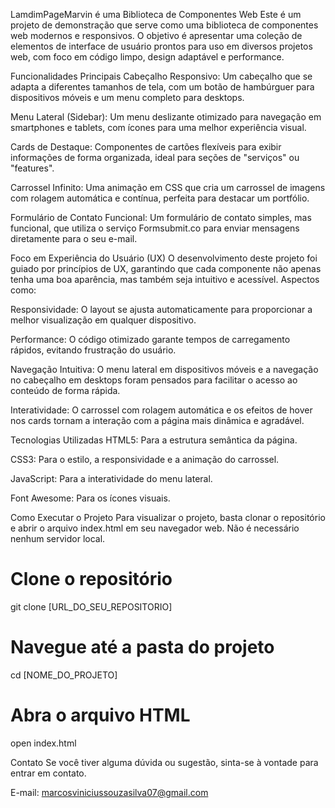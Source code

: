 LamdimPageMarvin é uma Biblioteca de Componentes Web
Este é um projeto de demonstração que serve como uma biblioteca de componentes web modernos e responsivos. O objetivo é apresentar uma coleção de elementos de interface de usuário prontos para uso em diversos projetos web, com foco em código limpo, design adaptável e performance.

Funcionalidades Principais
Cabeçalho Responsivo: Um cabeçalho que se adapta a diferentes tamanhos de tela, com um botão de hambúrguer para dispositivos móveis e um menu completo para desktops.

Menu Lateral (Sidebar): Um menu deslizante otimizado para navegação em smartphones e tablets, com ícones para uma melhor experiência visual.

Cards de Destaque: Componentes de cartões flexíveis para exibir informações de forma organizada, ideal para seções de "serviços" ou "features".

Carrossel Infinito: Uma animação em CSS que cria um carrossel de imagens com rolagem automática e contínua, perfeita para destacar um portfólio.

Formulário de Contato Funcional: Um formulário de contato simples, mas funcional, que utiliza o serviço Formsubmit.co para enviar mensagens diretamente para o seu e-mail.

Foco em Experiência do Usuário (UX)
O desenvolvimento deste projeto foi guiado por princípios de UX, garantindo que cada componente não apenas tenha uma boa aparência, mas também seja intuitivo e acessível. Aspectos como:

Responsividade: O layout se ajusta automaticamente para proporcionar a melhor visualização em qualquer dispositivo.

Performance: O código otimizado garante tempos de carregamento rápidos, evitando frustração do usuário.

Navegação Intuitiva: O menu lateral em dispositivos móveis e a navegação no cabeçalho em desktops foram pensados para facilitar o acesso ao conteúdo de forma rápida.

Interatividade: O carrossel com rolagem automática e os efeitos de hover nos cards tornam a interação com a página mais dinâmica e agradável.

Tecnologias Utilizadas
HTML5: Para a estrutura semântica da página.

CSS3: Para o estilo, a responsividade e a animação do carrossel.

JavaScript: Para a interatividade do menu lateral.

Font Awesome: Para os ícones visuais.

Como Executar o Projeto
Para visualizar o projeto, basta clonar o repositório e abrir o arquivo index.html em seu navegador web. Não é necessário nenhum servidor local.

# Clone o repositório
git clone [URL_DO_SEU_REPOSITORIO]

# Navegue até a pasta do projeto
cd [NOME_DO_PROJETO]

# Abra o arquivo HTML
open index.html


Contato
Se você tiver alguma dúvida ou sugestão, sinta-se à vontade para entrar em contato.

E-mail: marcosviniciussouzasilva07@gmail.com
